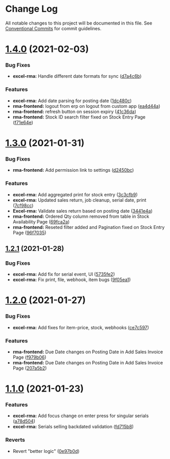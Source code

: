 # Change Log

All notable changes to this project will be documented in this file.
See [Conventional Commits](https://conventionalcommits.org) for commit guidelines.

# [1.4.0](https://gitlab.com/castlecraft/excel-rma/compare/rma-frontend@1.3.0...rma-frontend@1.4.0) (2021-02-03)


### Bug Fixes

* **excel-rma:** Handle different date formats for sync ([d7a4c6b](https://gitlab.com/castlecraft/excel-rma/commit/d7a4c6b8650b7e212bb7da13f09c374abb651f30))


### Features

* **excel-rma:** Add date parsing for posting date ([1dc480c](https://gitlab.com/castlecraft/excel-rma/commit/1dc480c531b666470229f8467ef3a4c1fc0b5b31))
* **rma-frontend:** logout from erp on logout from custom app ([ea4d44a](https://gitlab.com/castlecraft/excel-rma/commit/ea4d44a975107203465b40054035ca16262faeed))
* **rma-frontend:** refresh button on session expiry ([41c36da](https://gitlab.com/castlecraft/excel-rma/commit/41c36da869bd4a551cdda932b28d87d09b3ddede))
* **rma-frontend:** Stock ID search filter fixed on Stock Entry Page ([f71e64e](https://gitlab.com/castlecraft/excel-rma/commit/f71e64ebf4b6faddce5dd5cf403e7664fa700df6))





# [1.3.0](https://gitlab.com/castlecraft/excel-rma/compare/rma-frontend@1.2.1...rma-frontend@1.3.0) (2021-01-31)


### Bug Fixes

* **rma-frontend:** Add permission link to settings ([d2450bc](https://gitlab.com/castlecraft/excel-rma/commit/d2450bc34c7a5ee9c95cdf9c1cf53c7feddd686a))


### Features

* **excel-rma:** Add aggregated print for stock entry ([3c3cfb9](https://gitlab.com/castlecraft/excel-rma/commit/3c3cfb95b4e54a4c11fac46c6596554b0949e7d5))
* **excel-rma:** Updated sales return, job cleanup, serial date, print ([7cf98cc](https://gitlab.com/castlecraft/excel-rma/commit/7cf98ccf54da049b6b4cf280be60af08beb9fb53))
* **Excel-rma:** Validate sales return based on posting date ([3441e4a](https://gitlab.com/castlecraft/excel-rma/commit/3441e4acad2bd079706250269d95c3795979cec1))
* **rma-frontend:** Ordered Qty column removed from table in Stock Availability Page ([69fca2a](https://gitlab.com/castlecraft/excel-rma/commit/69fca2a79d7c29a43feabdd771ac08f85a5e4d72))
* **rma-frontend:** Reseted filter added and Pagination fixed on Stock Entry Page ([96f7035](https://gitlab.com/castlecraft/excel-rma/commit/96f70356fb6a35decbd3d0d5676568d8ed707949))





## [1.2.1](https://gitlab.com/castlecraft/excel-rma/compare/rma-frontend@1.2.0...rma-frontend@1.2.1) (2021-01-28)


### Bug Fixes

* **excel-rma:** Add fix for serial event, UI ([5735fe2](https://gitlab.com/castlecraft/excel-rma/commit/5735fe226361cbca47d10850c8f608a5611ec7e8))
* **excel-rma:** Fix print, file, webhook, item bugs ([9f05ea1](https://gitlab.com/castlecraft/excel-rma/commit/9f05ea13dbfead3bddd8c094886c6999fb1f4c83))





# [1.2.0](https://gitlab.com/castlecraft/excel-rma/compare/rma-frontend@1.1.0...rma-frontend@1.2.0) (2021-01-27)


### Bug Fixes

* **excel-rma:** Add fixes for item-price, stock, webhooks ([ce7c597](https://gitlab.com/castlecraft/excel-rma/commit/ce7c597cfd14691cabd0cba66a0cfec080ada4df))


### Features

* **rma-frontend:** Due Date changes on Posting Date in Add Sales Invoice Page ([f979b06](https://gitlab.com/castlecraft/excel-rma/commit/f979b06dbeb8f624fe55ce584c910e2038c6d319))
* **rma-frontend:** Due Date changes on Posting Date in Add Sales Invoice Page ([207a5b2](https://gitlab.com/castlecraft/excel-rma/commit/207a5b2951fb6f92508662aae02f4aa7371cbcd2))





# [1.1.0](https://gitlab.com/castlecraft/excel-rma/compare/rma-frontend@1.0.0...rma-frontend@1.1.0) (2021-01-23)


### Features

* **excel-rma:** Add focus change on enter press for singular serials ([a78d504](https://gitlab.com/castlecraft/excel-rma/commit/a78d504a758409e54bdfc938a57b0b1781e3b6c0))
* **excel-rma:** Serials selling backdated validation ([fd715b8](https://gitlab.com/castlecraft/excel-rma/commit/fd715b8567b15e58c60eb9b7669b4d45244064d1))


### Reverts

* Revert "better logic" ([0e97b0d](https://gitlab.com/castlecraft/excel-rma/commit/0e97b0d4f55812f2516b4fcabba7f24e0234dbb6))
